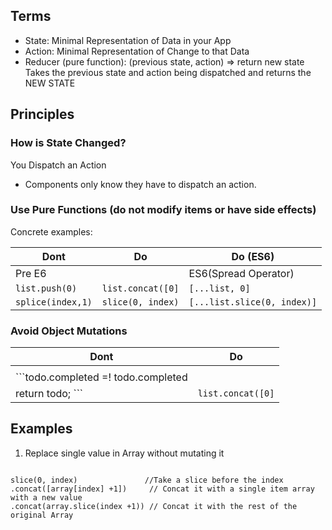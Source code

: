 
## Terms
- State: Minimal Representation of Data in your App
- Action: Minimal Representation of Change to that Data
- Reducer (pure function): (previous state, action) => return new state
Takes the previous state and action being dispatched and returns the NEW STATE

## Principles

### How is State Changed? 
You Dispatch an Action

- Components only know they have to dispatch an action. 

### Use Pure Functions (do not modify items or have side effects)
Concrete examples: 


| Dont                   | Do                   |     Do (ES6)                    | 
| ---------------------- |:--------------------:|---------------------------------|
| Pre E6                 |                      |    ES6(Spread Operator)         |
| ```list.push(0)```     | ```list.concat([0]```| ```[...list, 0]```              |
| ```splice(index,1)```  | ```slice(0, index)```| ```[...list.slice(0, index)]``` |  

### Avoid Object Mutations

| Dont                   | Do                                  | 
| ---------------------- |:--------------------:               |
|                        |                                     | 
| ```todo.completed =! todo.completed
    return todo; ```                     | ```list.concat([0]```|



## Examples

1) Replace single value in Array without mutating it  
  ```
  
  slice(0, index)               //Take a slice before the index
  .concat([array[index] +1])     // Concat it with a single item array with a new value
  .concat(array.slice(index +1)) // Concat it with the rest of the original Array

  ```
